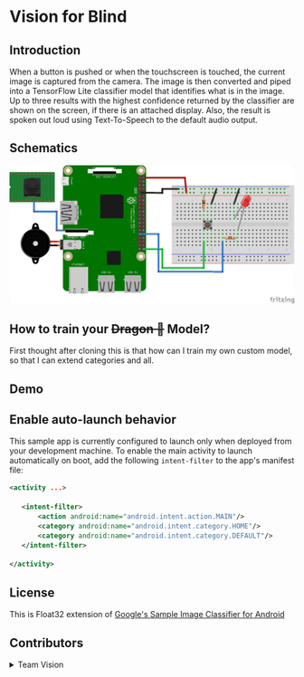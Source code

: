 # Vision for Blind

## Introduction

When a button is pushed or when the touchscreen is touched, the current image is captured from the
camera. The image is then converted and piped into a TensorFlow Lite classifier model that
identifies what is in the image. Up to three results with the highest confidence returned by the
classifier are shown on the screen, if there is an attached display. Also, the result is spoken out
loud using Text-To-Speech to the default audio output.


## Schematics

![Schematics](rpi3_schematics_tf.png)


## How to train your ~~Dragon 🐉~~ Model?

First thought after cloning this is that how can I train my own custom model, so that I can extend categories and all.


## Demo


## Enable auto-launch behavior

This sample app is currently configured to launch only when deployed from your
development machine. To enable the main activity to launch automatically on boot,
add the following `intent-filter` to the app's manifest file:

```xml
<activity ...>

   <intent-filter>
       <action android:name="android.intent.action.MAIN"/>
       <category android:name="android.intent.category.HOME"/>
       <category android:name="android.intent.category.DEFAULT"/>
   </intent-filter>

</activity>
```

## License

This is Float32 extension of [Google's Sample Image Classifier for Android](https://github.com/androidthings/sample-tensorflow-imageclassifier)

## Contributors

<details>
	<summary>Team Vision</summary>
		<ul>
		    <li><a href="https://github.com/prithaupadhyay">Pritha Upadhyay</a></li>
			<li><a href="https://github.com/VaaibhaviSingh">Vaaibhavi Singh</a></li>
			<li><a href="https://github.com/anshumanv">Anshuman Verma</a></li>
			<li><a href="https://github.com/aashutoshrathi">Aashutosh Rathi</a></li>
		</ul>
</details>
